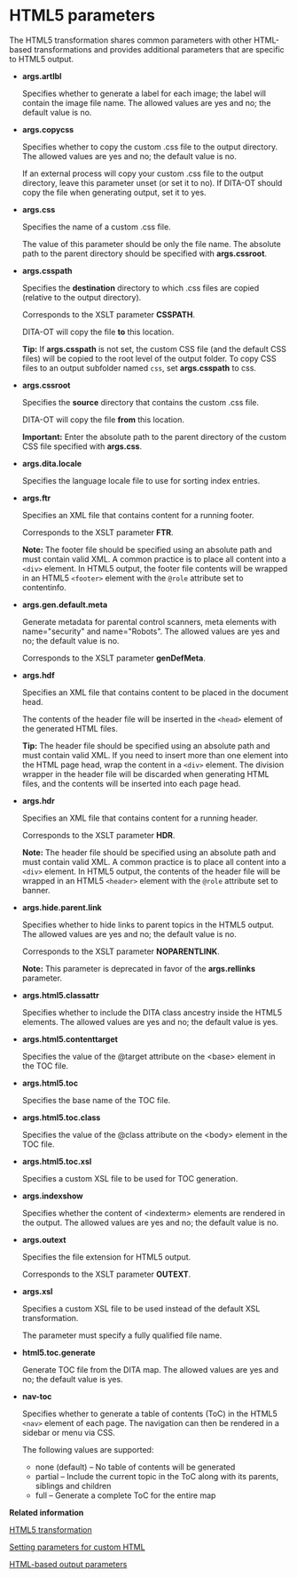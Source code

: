 # HTML5 parameters

The HTML5 transformation shares common parameters with other HTML-based transformations and provides additional parameters that are specific to HTML5 output. 

-   **__args.artlbl__**

    Specifies whether to generate a label for each image; the label will contain the image file name. The allowed values are yes and no; the default value is no.

-   **__args.copycss__**

    Specifies whether to copy the custom .css file to the output directory. The allowed values are yes and no; the default value is no.

    If an external process will copy your custom .css file to the output directory, leave this parameter unset \(or set it to no\). If DITA-OT should copy the file when generating output, set it to yes.

-   **__args.css__**

    Specifies the name of a custom .css file.

    The value of this parameter should be only the file name. The absolute path to the parent directory should be specified with **args.cssroot**.

-   **__args.csspath__**

    Specifies the **destination** directory to which .css files are copied \(relative to the output directory\).

    Corresponds to the XSLT parameter **CSSPATH**.

    DITA-OT will copy the file **to** this location.

    **Tip:** If **args.csspath** is not set, the custom CSS file \(and the default CSS files\) will be copied to the root level of the output folder. To copy CSS files to an output subfolder named `css`, set **args.csspath** to css.

-   **__args.cssroot__**

    Specifies the **source** directory that contains the custom .css file.

    DITA-OT will copy the file **from** this location.

    **Important:** Enter the absolute path to the parent directory of the custom CSS file specified with **args.css**.

-   **__args.dita.locale__**

    Specifies the language locale file to use for sorting index entries.

-   **__args.ftr__**

    Specifies an XML file that contains content for a running footer.

    Corresponds to the XSLT parameter **FTR**.

    **Note:** The footer file should be specified using an absolute path and must contain valid XML. A common practice is to place all content into a `<div>` element. In HTML5 output, the footer file contents will be wrapped in an HTML5 `<footer>` element with the `@role` attribute set to contentinfo.

-   **__args.gen.default.meta__**

    Generate metadata for parental control scanners, meta elements with name="security" and name="Robots". The allowed values are yes and no; the default value is no.

    Corresponds to the XSLT parameter **genDefMeta**.

-   **__args.hdf__**

    Specifies an XML file that contains content to be placed in the document head.

    The contents of the header file will be inserted in the `<head>` element of the generated HTML files.

    **Tip:** The header file should be specified using an absolute path and must contain valid XML. If you need to insert more than one element into the HTML page head, wrap the content in a `<div>` element. The division wrapper in the header file will be discarded when generating HTML files, and the contents will be inserted into each page head.

-   **__args.hdr__**

    Specifies an XML file that contains content for a running header.

    Corresponds to the XSLT parameter **HDR**.

    **Note:** The header file should be specified using an absolute path and must contain valid XML. A common practice is to place all content into a `<div>` element. In HTML5 output, the contents of the header file will be wrapped in an HTML5 `<header>` element with the `@role` attribute set to banner.

-   **__args.hide.parent.link__**

    Specifies whether to hide links to parent topics in the HTML5 output. The allowed values are yes and no; the default value is no.

    Corresponds to the XSLT parameter **NOPARENTLINK**.

    **Note:** This parameter is deprecated in favor of the **args.rellinks** parameter.

-   **__args.html5.classattr__**

    Specifies whether to include the DITA class ancestry inside the HTML5 elements. The allowed values are yes and no; the default value is yes.

-   **__args.html5.contenttarget__**

    Specifies the value of the @target attribute on the &lt;base&gt; element in the TOC file.

-   **__args.html5.toc__**

    Specifies the base name of the TOC file.

-   **__args.html5.toc.class__**

    Specifies the value of the @class attribute on the &lt;body&gt; element in the TOC file.

-   **__args.html5.toc.xsl__**

    Specifies a custom XSL file to be used for TOC generation.

-   **__args.indexshow__**

    Specifies whether the content of &lt;indexterm&gt; elements are rendered in the output. The allowed values are yes and no; the default value is no.

-   **__args.outext__**

    Specifies the file extension for HTML5 output.

    Corresponds to the XSLT parameter **OUTEXT**.

-   **__args.xsl__**

    Specifies a custom XSL file to be used instead of the default XSL transformation.

    The parameter must specify a fully qualified file name.

-   **__html5.toc.generate__**

    Generate TOC file from the DITA map. The allowed values are yes and no; the default value is yes.

-   **__nav-toc__**

    Specifies whether to generate a table of contents \(ToC\) in the HTML5 `<nav>` element of each page. The navigation can then be rendered in a sidebar or menu via CSS.

    The following values are supported:

    -   none \(default\) – No table of contents will be generated
    -   partial – Include the current topic in the ToC along with its parents, siblings and children
    -   full – Generate a complete ToC for the entire map

**Related information**  


[HTML5 transformation](../topics/dita2html5.md)

[Setting parameters for custom HTML](../topics/html-customization-parameters.md)

[HTML-based output parameters](../parameters/parameters-base-html.md)

